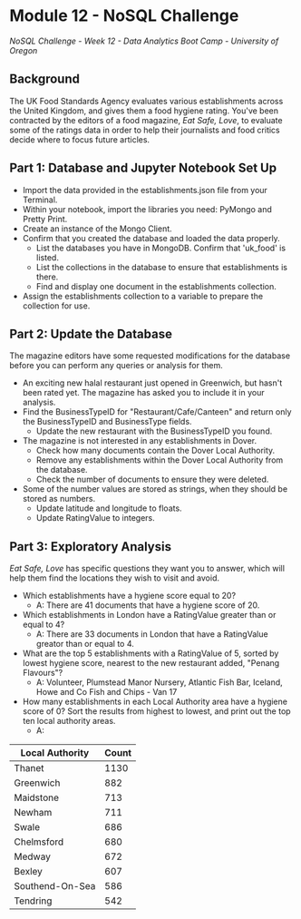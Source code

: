 # Module 12 - NoSQL Challenge
*NoSQL Challenge - Week 12 - Data Analytics Boot Camp - University of Oregon*

## Background
The UK Food Standards Agency evaluates various establishments across the United Kingdom, and gives them a food hygiene rating. You've been contracted by the editors of a food magazine, *Eat Safe, Love*, to evaluate some of the ratings data in order to help their journalists and food critics decide where to focus future articles.

## Part 1:  Database and Jupyter Notebook Set Up

- Import the data provided in the establishments.json file from your Terminal. 
- Within your notebook, import the libraries you need: PyMongo and Pretty Print.
- Create an instance of the Mongo Client.
- Confirm that you created the database and loaded the data properly.
    - List the databases you have in MongoDB. Confirm that 'uk_food' is listed.
    - List the collections in the database to ensure that establishments is there.
    - Find and display one document in the establishments collection.
- Assign the establishments collection to a variable to prepare the collection for use.

## Part 2:  Update the Database
The magazine editors have some requested modifications for the database before you can perform any queries or analysis for them.

- An exciting new halal restaurant just opened in Greenwich, but hasn't been rated yet. The magazine has asked you to include it in your analysis.
- Find the BusinessTypeID for "Restaurant/Cafe/Canteen" and return only the BusinessTypeID and BusinessType fields.
    - Update the new restaurant with the BusinessTypeID you found.
- The magazine is not interested in any establishments in Dover.
    - Check how many documents contain the Dover Local Authority. 
    - Remove any establishments within the Dover Local Authority from the database.
    - Check the number of documents to ensure they were deleted.
- Some of the number values are stored as strings, when they should be stored as numbers.
    - Update latitude and longitude to floats.
    - Update RatingValue to integers.

## Part 3: Exploratory Analysis
*Eat Safe, Love* has specific questions they want you to answer, which will help them find the locations they wish to visit and avoid.

- Which establishments have a hygiene score equal to 20?
    - A:  There are 41 documents that have a hygiene score of 20.
- Which establishments in London have a RatingValue greater than or equal to 4?
    - A:  There are 33 documents in London that have a RatingValue greator than or equal to 4.
- What are the top 5 establishments with a RatingValue of 5, sorted by lowest hygiene score, nearest to the new restaurant added, "Penang Flavours"?
    - A:  Volunteer, Plumstead Manor Nursery, Atlantic Fish Bar, Iceland, Howe and Co Fish and Chips - Van 17
- How many establishments in each Local Authority area have a hygiene score of 0? Sort the results from highest to lowest, and print out the top ten local authority areas.
    - A: 

| Local Authority   | Count |
|-------------------|-------|
| Thanet            | 1130  |
| Greenwich         | 882   |
| Maidstone         | 713   |
| Newham            | 711   |
| Swale             | 686   |
| Chelmsford        | 680   |
| Medway            | 672   |
| Bexley            | 607   |
| Southend-On-Sea   | 586   |
| Tendring          | 542   |
